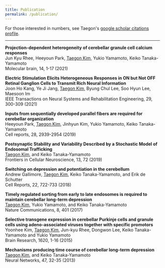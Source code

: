 ```yaml
---
title: Publication
permalink: /publication/
---
```


For those interested in numbers, see Taegon's [google scholar citations profile](https://scholar.google.com/citations?user=cwTQxo4AAAAJ).

<hr>

__Projection-dependent heterogeneity of cerebellar granule cell calcium responses__<br>
Jun Kyu Rhee, Heeyoun Park, <u>Taegon Kim</u>, Yukio Yamamoto, Keiko Tanaka-Yamamoto<br>
Molecular brain, 14, 1-17 (2021)

__Electric Stimulation Elicits Heterogeneous Responses in ON but Not OFF Retinal Ganglion Cells to Transmit Rich Neural Information__<br>
Joon Ho Kang, Ye Ji Jang, <u>Taegon Kim</u>, Byung Chul Lee, Soo Hyun Lee, Maesoon Im<br>
IEEE Transactions on Neural Systems and Rehabilitation Engineering, 29, 300-309 (2021)

__Inputs from sequentially developed parallel fibers are required for cerebellar organization__<br>
Heeyoun Park, <u>Taegon Kim</u>, Jinhyun Kim, Yukio Yamamoto, Keiko Tanaka-Yamamoto<br>
Cell reports, 28, 2939-2954 (2019)

__Postsynaptic Stability and Variability Described by a Stochastic Model of Endosomal Trafficking__<br>
<u>Taegon Kim</u>, and Keiko Tanaka-Yamamoto<br>
Frontiers in Cellular Neuroscience, 13, 72 (2019)

__Switching on depression and potentiation in the cerebellum__<br>
Andrew Gallimore, <u>Taegon Kim</u>, Keiko Tanaka-Yamamoto, and Erik de Schutter<br>
Cell Reports, 22, 722-733 (2018)

__Timely regulated sorting from early to late endosomes is required to maintain cerebellar long-term depression__<br>
<u>Taegon Kim</u>, Yukio Yamamoto, and Keiko Tanaka-Yamamoto<br>
Nature Communications, 8, 401 (2017)

__Selective transgene expression in cerebellar Purkinje cells and granule cells using adeno-associated viruses together with specific promotors__<br>
Yoonhee Kim, <u>Taegon Kim</u>, Jun-kyu Rhee, Dongwon Lee, Keiko Tanaka-Yamamoto and Yukio Yamamoto<br>
Brain Research, 1620, 1-16 (2015)

__Mechanisms producing time course of cerebellar long-term depression__<br>
<u>Taegon Kim</u>, and Keiko Tanaka-Yamamoto<br>
Neural Networks, 47, 32-35 (2013)

